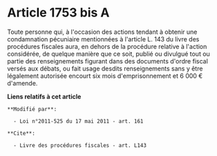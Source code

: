 # Article 1753 bis A

Toute personne qui, à l'occasion des actions tendant à obtenir une condamnation pécuniaire mentionnées à l'article L. 143 du
livre des procédures fiscales aura, en dehors de la procédure relative à l'action considérée, de quelque manière que ce soit,
publié ou divulgué tout ou partie des renseignements figurant dans des documents d'ordre fiscal versés aux débats, ou fait
usage desdits renseignements sans y être légalement autorisée encourt six mois d'emprisonnement et 6 000 € d'amende.

**Liens relatifs à cet article**

	**Modifié par**:

	  - Loi n°2011-525 du 17 mai 2011 - art. 161

	**Cite**:

	  - Livre des procédures fiscales - art. L143
